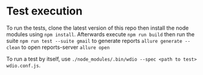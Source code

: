 
# Test execution
To run the tests, clone the latest version of this repo then install the node modules using 
```npm install```. 
Afterwards execute 
```npm run build```
 then run the suite
  ```npm run test --suite gmail```
to generate reports
```allure generate --clean```
to open reports-server
```allure open```

To run a test by itself, use ```./node_modules/.bin/wdio --spec <path to test> wdio.conf.js```.
